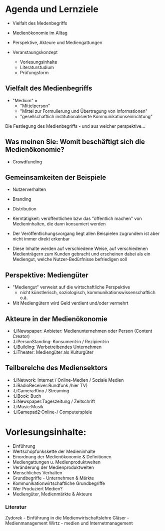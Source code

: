 # Agenda und Lernziele
- Vielfalt des Medenbegriffs
- Medienökonomie im Alltag
- Perspektive, Akteure und Mediengattungen

- Veranstaungskonzept
	- Vorlesungsinhalte
	- Literaturstudium
	- Prüfungsform

## Vielfalt des Medienbegriffs
- "Medium" =
	- "Mittelperson"
	- "Mittel zur Formulierung und Übertragung von Informationen"
	- "gesellschaftlich institutionalisierte Kommunikationseinrichtung"

Die Festlegung des Medienbegriffs - und aus welcher perspektive...



## Was meinen Sie: Womit beschäftigt sich die Medienökonomie?

- Crowdfunding


## Gemeinsamkeiten der Beispiele
- Nutzerverhalten
- Branding
- Distribution

- Kerntätigkeit: veröffentlichen bzw das "öffentlich machen" von Medieninhalten, die dann konsumiert werden
- Der Veröffentlichungsvorgang liegt allen Beispielen zugrundem ist aber nicht immer direkt erkenbar
- Diese Inhalte werden auf verschiedene Weise, auf verschiedenen Medienträgern zum Kunden gebracht und erscheinen dabei als ein Mediengut, welche Nutzer-Bedürfnisse befriedigen soll


## Perspektive: Mediengüter
- "Mediengut" verweist auf die wirtschaftliche Perspektive
	- nicht künstlerisch, soziologisch, kommunikationswissenschaftlich o.ä.
- Mit Mediengütern wird Geld verdient und/oder vermehrt


## Akteure in der Medienökonomie
- :LiNewspaper: Anbieter: Medienunternehmen oder Person (Content Creator) 
- :LiPersonStanding: Konsument:in / Rezipient:in 
- :LiBuilding: Werbetreibendes Unternehmen 
- :LiTheater: Mediengüter als Kulturgüter 

## Teilbereiche des Mediensektors

- :LiNetwork: Internet / Online-Medien / Soziale Medien
- :LiRadioReceiver:Rundfunk /hier TV)
- :LiCamera:Kino / Streaming
- :LiBook: Buch
- :LiNewspaper:Tageszeitung / Zeitschrift
- :LiMusic:Musik
- :LiGamepad2:Online-/ Computerspiele

# Vorlesungsinhalte:
- Einführung
- Wertschöpfunkskette der Medieninhalte
- Einordnung der Medienökonomie & Definitionen
- Mediengattungen u. Medienproduktwelten
- Veränderung der Medienproduktwelten
- Menschliches Verhalten
- Grundbegriffe - Unternehmen & Märkte
- Kommunikationwirtschaftliche Grundbegriffe
- Wer Produziert Medien?
- Mediengüter, Medienmärkte & Akteure

### Literatur
Zydorek - Einführung in die Medienwirtschaftslehre
Gläser - Medienmanagement
Wirtz - medien und Internetmanagement


